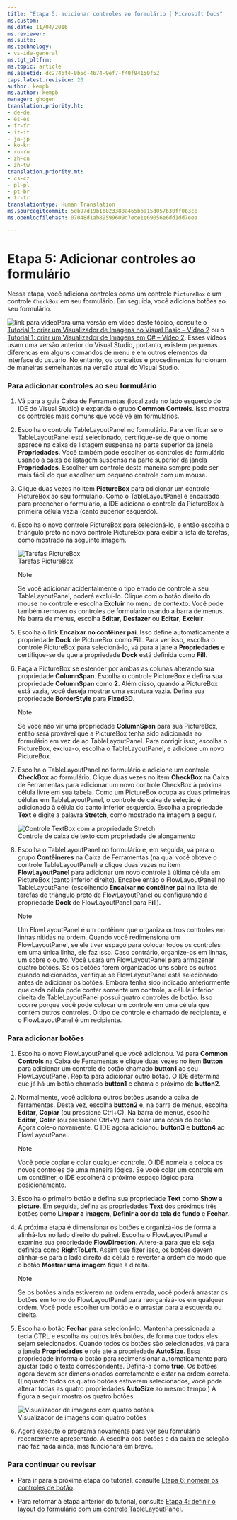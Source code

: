 ```yaml
---
title: "Etapa 5: adicionar controles ao formulário | Microsoft Docs"
ms.custom: 
ms.date: 11/04/2016
ms.reviewer: 
ms.suite: 
ms.technology:
- vs-ide-general
ms.tgt_pltfrm: 
ms.topic: article
ms.assetid: dc2746f4-0b5c-4674-9ef7-f40f94150f52
caps.latest.revision: 20
author: kempb
ms.author: kempb
manager: ghogen
translation.priority.ht:
- de-de
- es-es
- fr-fr
- it-it
- ja-jp
- ko-kr
- ru-ru
- zh-cn
- zh-tw
translation.priority.mt:
- cs-cz
- pl-pl
- pt-br
- tr-tr
translationtype: Human Translation
ms.sourcegitcommit: 5db97d19b1b823388a465bba15d057b30ff0b3ce
ms.openlocfilehash: 07048d1ab89599609d7ece1e69056e6dd1dd7eea

---
```

# <a name="step-5-add-controls-to-your-form"></a>Etapa 5: Adicionar controles ao formulário
Nessa etapa, você adiciona controles como um controle `PictureBox` e um controle `CheckBox` em seu formulário. Em seguida, você adiciona botões ao seu formulário.  
  
 ![link para vídeo](../data-tools/media/playvideo.gif "PlayVideo")Para uma versão em vídeo deste tópico, consulte o [Tutorial 1: criar um Visualizador de Imagens no Visual Basic – Vídeo 2](http://go.microsoft.com/fwlink/?LinkId=205211) ou o [Tutorial 1: criar um Visualizador de Imagens em C# – Vídeo 2](http://go.microsoft.com/fwlink/?LinkId=205200). Esses vídeos usam uma versão anterior do Visual Studio, portanto, existem pequenas diferenças em alguns comandos de menu e em outros elementos da interface do usuário. No entanto, os conceitos e procedimentos funcionam de maneiras semelhantes na versão atual do Visual Studio.  
  
### <a name="to-add-controls-to-your-form"></a>Para adicionar controles ao seu formulário  
  
1.  Vá para a guia Caixa de Ferramentas (localizada no lado esquerdo do IDE do Visual Studio) e expanda o grupo **Common Controls**. Isso mostra os controles mais comuns que você vê em formulários.  
  
2.  Escolha o controle TableLayoutPanel no formulário. Para verificar se o TableLayoutPanel está selecionado, certifique-se de que o nome aparece na caixa de listagem suspensa na parte superior da janela **Propriedades**. Você também pode escolher os controles de formulário usando a caixa de listagem suspensa na parte superior da janela **Propriedades**. Escolher um controle desta maneira sempre pode ser mais fácil do que escolher um pequeno controle com um mouse.  
  
3.  Clique duas vezes no item **PictureBox** para adicionar um controle PictureBox ao seu formulário. Como o TableLayoutPanel é encaixado para preencher o formulário, a IDE adiciona o controle da PictureBox à primeira célula vazia (canto superior esquerdo).  
  
4.  Escolha o novo controle PictureBox para selecioná-lo, e então escolha o triângulo preto no novo controle PictureBox para exibir a lista de tarefas, como mostrado na seguinte imagem.  
  
     ![Tarefas PictureBox](../ide/media/express_pictureboxtasks.png "Express_PictureBoxTasks")  
Tarefas PictureBox  
  
    > [!NOTE]
    >  Se você adicionar acidentalmente o tipo errado de controle a seu TableLayoutPanel, poderá excluí-lo. Clique com o botão direito do mouse no controle e escolha **Excluir** no menu de contexto. Você pode também remover os controles de formulário usando a barra de menus. Na barra de menus, escolha **Editar**, **Desfazer** ou **Editar**, **Excluir**.  
  
5.  Escolha o link **Encaixar no contêiner pai**. Isso define automaticamente a propriedade **Dock** de PictureBox como **Fill**. Para ver isso, escolha o controle PictureBox para selecioná-lo, vá para a janela **Propriedades** e certifique-se de que a propriedade **Dock** está definida como **Fill**.  
  
6.  Faça a PictureBox se estender por ambas as colunas alterando sua propriedade **ColumnSpan**. Escolha o controle PictureBox e defina sua propriedade **ColumnSpan** como **2**. Além disso, quando a PictureBox está vazia, você deseja mostrar uma estrutura vazia. Defina sua propriedade **BorderStyle** para **Fixed3D**.  
  
    > [!NOTE]
    >  Se você não vir uma propriedade **ColumnSpan** para sua PictureBox, então será provável que a PictureBox tenha sido adicionada ao formulário em vez de ao TableLayoutPanel. Para corrigir isso, escolha o PictureBox, exclua-o, escolha o TableLayoutPanel, e adicione um novo PictureBox.  
  
7.  Escolha o TableLayoutPanel no formulário e adicione um controle **CheckBox** ao formulário. Clique duas vezes no item **CheckBox** na Caixa de Ferramentas para adicionar um novo controle CheckBox à próxima célula livre em sua tabela. Como um PictureBox ocupa as duas primeiras células em TableLayoutPanel, o controle de caixa de seleção é adicionado à célula do canto inferior esquerdo. Escolha a propriedade **Text** e digite a palavra **Stretch**, como mostrado na imagem a seguir.  
  
     ![Controle TextBox com a propriedade Stretch](../ide/media/express_pictureviewercheckbox.png "Express_PictureViewerCheckbox")  
Controle de caixa de texto com propriedade de alongamento  
  
8.  Escolha o TableLayoutPanel no formulário e, em seguida, vá para o grupo **Contêineres** na Caixa de Ferramentas (na qual você obteve o controle TableLayoutPanel) e clique duas vezes no item **FlowLayoutPanel** para adicionar um novo controle à última célula em PictureBox (canto inferior direito). Encaixe então o FlowLayoutPanel no TableLayoutPanel (escolhendo **Encaixar no contêiner pai** na lista de tarefas de triângulo preto de FlowLayoutPanel ou configurando a propriedade **Dock** de FlowLayoutPanel para **Fill**).  
  
    > [!NOTE]
    >  Um FlowLayoutPanel é um contêiner que organiza outros controles em linhas nítidas na ordem. Quando você redimensiona um FlowLayoutPanel, se ele tiver espaço para colocar todos os controles em uma única linha, ele faz isso. Caso contrário, organize-os em linhas, um sobre o outro. Você usará um FlowLayoutPanel para armazenar quatro botões. Se os botões forem organizados uns sobre os outros quando adicionados, verifique se FlowLayoutPanel está selecionado antes de adicionar os botões. Embora tenha sido indicado anteriormente que cada célula pode conter somente um controle, a célula inferior direita de TableLayoutPanel possui quatro controles de botão. Isso ocorre porque você pode colocar um controle em uma célula que contém outros controles. O tipo de controle é chamado de recipiente, e o FlowLayoutPanel é um recipiente.  
  
### <a name="to-add-buttons"></a>Para adicionar botões  
  
1.  Escolha o novo FlowLayoutPanel que você adicionou. Vá para **Common Controls** na Caixa de Ferramentas e clique duas vezes no item **Button** para adicionar um controle de botão chamado **button1** ao seu FlowLayoutPanel. Repita para adicionar outro botão. O IDE determina que já há um botão chamado **button1** e chama o próximo de **button2**.  
  
2.  Normalmente, você adiciona outros botões usando a caixa de ferramentas. Desta vez, escolha **button2** e, na barra de menus, escolha **Editar**, **Copiar** (ou pressione Ctrl+C). Na barra de menus, escolha **Editar**, **Colar** (ou pressione Ctrl+V) para colar uma cópia do botão. Agora cole-o novamente. O IDE agora adicionou **button3** e **button4** ao FlowLayoutPanel.  
  
    > [!NOTE]
    >  Você pode copiar e colar qualquer controle. O IDE nomeia e coloca os novos controles de uma maneira lógica. Se você colar um controle em um contêiner, o IDE escolherá o próximo espaço lógico para posicionamento.  
  
3.  Escolha o primeiro botão e defina sua propriedade **Text** como **Show a picture**. Em seguida, defina as propriedades **Text** dos próximos três botões como **Limpar a imagem**, **Definir a cor da tela de fundo** e **Fechar**.  
  
4.  A próxima etapa é dimensionar os botões e organizá-los de forma a alinhá-los no lado direito do painel. Escolha o FlowLayoutPanel e examine sua propriedade **FlowDirection**. Altere-a para que ela seja definida como **RightToLeft**. Assim que fizer isso, os botões devem alinhar-se para o lado direito da célula e reverter a ordem de modo que o botão **Mostrar uma imagem** fique à direita.  
  
    > [!NOTE]
    >  Se os botões ainda estiverem na ordem errada, você poderá arrastar os botões em torno do FlowLayoutPanel para reorganizá-los em qualquer ordem. Você pode escolher um botão e o arrastar para a esquerda ou direita.  
  
5.  Escolha o botão **Fechar** para selecioná-lo. Mantenha pressionada a tecla CTRL e escolha os outros três botões, de forma que todos eles sejam selecionados. Quando todos os botões são selecionados, vá para a janela **Propriedades** e role até a propriedade **AutoSize**. Essa propriedade informa o botão para redimensionar automaticamente para ajustar todo o texto correspondente. Defina-a como **true**. Os botões agora devem ser dimensionados corretamente e estar na ordem correta. (Enquanto todos os quatro botões estiverem selecionados, você pode alterar todas as quatro propriedades **AutoSize** ao mesmo tempo.) A figura a seguir mostra os quatro botões.  
  
     ![Visualizador de imagens com quatro botões](../ide/media/express_autosize.png "Express_AutoSize")  
Visualizador de imagens com quatro botões  
  
6.  Agora execute o programa novamente para ver seu formulário recentemente apresentado. A escolha dos botões e da caixa de seleção não faz nada ainda, mas funcionará em breve.  
  
### <a name="to-continue-or-review"></a>Para continuar ou revisar  
  
-   Para ir para a próxima etapa do tutorial, consulte [Etapa 6: nomear os controles de botão](../ide/step-6-name-your-button-controls.md).  
  
-   Para retornar à etapa anterior do tutorial, consulte [Etapa 4: definir o layout do formulário com um controle TableLayoutPanel](../ide/step-4-lay-out-your-form-with-a-tablelayoutpanel-control.md).


<!--HONumber=Feb17_HO4-->


